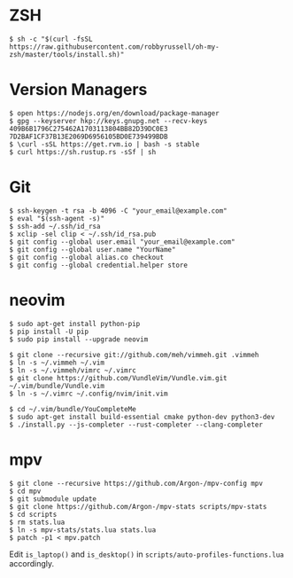 # ZSH
`$ sh -c "$(curl -fsSL https://raw.githubusercontent.com/robbyrussell/oh-my-zsh/master/tools/install.sh)"`

# Version Managers
```
$ open https://nodejs.org/en/download/package-manager
$ gpg --keyserver hkp://keys.gnupg.net --recv-keys 409B6B1796C275462A1703113804BB82D39DC0E3 7D2BAF1CF37B13E2069D6956105BD0E739499BDB
$ \curl -sSL https://get.rvm.io | bash -s stable
$ curl https://sh.rustup.rs -sSf | sh
```

# Git
```
$ ssh-keygen -t rsa -b 4096 -C "your_email@example.com"
$ eval "$(ssh-agent -s)"
$ ssh-add ~/.ssh/id_rsa
$ xclip -sel clip < ~/.ssh/id_rsa.pub
$ git config --global user.email "your_email@example.com"
$ git config --global user.name "YourName"
$ git config --global alias.co checkout
$ git config --global credential.helper store
```

# neovim
```
$ sudo apt-get install python-pip
$ pip install -U pip
$ sudo pip install --upgrade neovim
```

```
$ git clone --recursive git://github.com/meh/vimmeh.git .vimmeh
$ ln -s ~/.vimmeh ~/.vim
$ ln -s ~/.vimmeh/vimrc ~/.vimrc
$ git clone https://github.com/VundleVim/Vundle.vim.git ~/.vim/bundle/Vundle.vim
$ ln -s ~/.vimrc ~/.config/nvim/init.vim
```

```
$ cd ~/.vim/bundle/YouCompleteMe
$ sudo apt-get install build-essential cmake python-dev python3-dev
$ ./install.py --js-completer --rust-completer --clang-completer
```

# mpv
```
$ git clone --recursive https://github.com/Argon-/mpv-config mpv
$ cd mpv
$ git submodule update
$ git clone https://github.com/Argon-/mpv-stats scripts/mpv-stats
$ cd scripts
$ rm stats.lua
$ ln -s mpv-stats/stats.lua stats.lua
$ patch -p1 < mpv.patch
```

Edit `is_laptop()` and `is_desktop()` in
`scripts/auto-profiles-functions.lua` accordingly.
